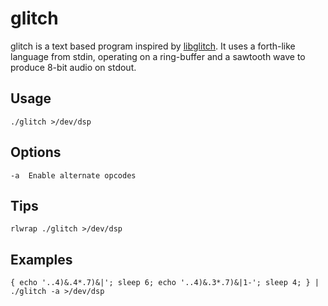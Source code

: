 # glitch #

glitch is a text based program inspired by [libglitch](https://github.com/erlehmann/libglitch). It uses a forth-like language from stdin, operating on a ring-buffer and a sawtooth wave to produce 8-bit audio on stdout.

## Usage ##

	./glitch >/dev/dsp

## Options ##

	-a	Enable alternate opcodes

## Tips ##

	rlwrap ./glitch >/dev/dsp

## Examples ##

	{ echo '..4)&.4*.7)&|'; sleep 6; echo '..4)&.3*.7)&|1-'; sleep 4; } | ./glitch -a >/dev/dsp
